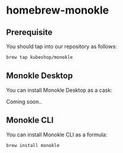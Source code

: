 # homebrew-monokle

## Prerequisite

You should tap into our repository as follows:

```bash
brew tap kubeshop/monokle
```

## Monokle Desktop

You can install Monokle Desktop as a cask:

Coming soon..

## Monokle CLI

You can install Monokle CLI as a formula:

```bash
brew install monokle
```
